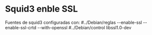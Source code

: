 # Squid3 enble SSL
Fuentes de squid3 configuradas con:
#../Debian/reglas
--enable-ssl
--enable-ssl-crtd
--with-openssl
#../Debian/control
libssl1.0-dev
